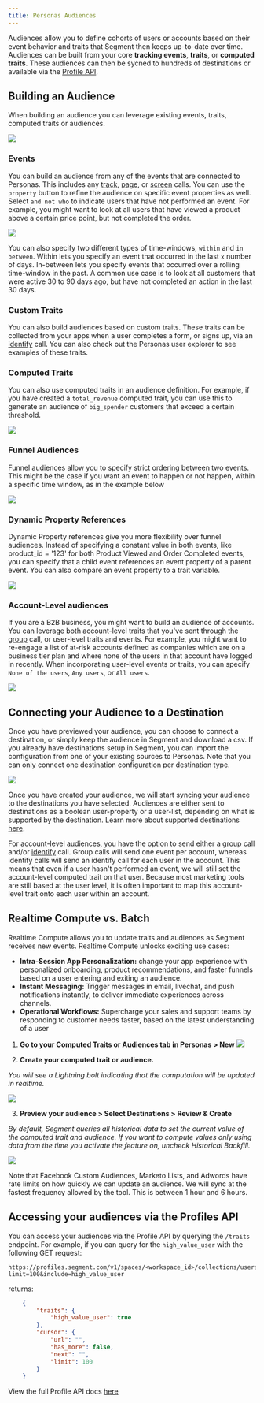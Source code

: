 ```yaml
---
title: Personas Audiences
---
```


Audiences allow you to define cohorts of users or accounts based on their event behavior and traits that Segment then keeps up-to-date over time. Audiences can be built from your core **tracking events**, **traits**, or **computed traits**. These audiences can then be sycned to hundreds of destinations or available via the [Profile API](/docs/personas/profile-api).

## Building an Audience

When building an audience you can leverage existing events, traits, computed traits or audiences.

![](images/audience_condition_list.png)

### Events

You can build an audience from any of the events that are connected to Personas. This includes any [track](/docs/connections/spec/track), [page](/docs/connections/spec/page), or [screen](/docs/connections/spec/screen) calls. You can use the `property` button to refine the audience on specific event properties as well. Select `and not who` to indicate users that have not performed an event. For example, you might want to look at all users that have viewed a product above a certain price point, but not completed the order.

![](images/audience_builder.png)

You can also specify two different types of time-windows, `within` and `in between`. Within lets you specify an event that occurred in the last `x` number of days. In-between lets you specify events that occurred over a rolling time-window in the past. A common use case is to look at all customers that were active 30 to 90 days ago, but have not completed an action in the last 30 days.

### Custom Traits

You can also build audiences based on custom traits. These traits can be collected from your apps when a user completes a form, or signs up, via an [identify](/docs/connections/spec/identify) call. You can also check out the Personas user explorer to see examples of these traits.

### Computed Traits

You can also use computed traits in an audience definition. For example, if you have created a `total_revenue` computed trait, you can use this to generate an audience of `big_spender` customers that exceed a certain threshold.

![](images/audience_builder_computed.png)

### Funnel Audiences

Funnel audiences allow you to specify strict ordering between two events. This might be the case if you want an event to happen or not happen, within a specific time window, as in the example below

![](images/funnel_audiences1.png)

### Dynamic Property References

Dynamic Property references give you more flexibility over funnel audiences. Instead of specifying a constant value in both events, like product_id = '123' for both Product Viewed and Order Completed events, you can specify that a child event references an event property of a parent event. You can also compare an event property to a trait variable.

![](images/dynamic_property_audiences1.png)

### Account-Level audiences

If you are a B2B business, you might want to build an audience of accounts. You can leverage both account-level traits that you've sent through the [group](/docs/connections/spec/group) call, or user-level traits and events. For example, you might want to re-engage a list of at-risk accounts defined as companies which are on a business tier plan and where none of the users in that account have logged in recently. When incorporating user-level events or traits, you can specify `None of the users`, `Any users`, or `All users`.

![](images/1542075123519.png)

## Connecting your Audience to a Destination

Once you have previewed your audience, you can choose to connect a destination, or simply keep the audience in Segment and download a csv. If you already have destinations setup in Segment, you can import the configuration from one of your existing sources to Personas. Note that you can only connect one destination configuration per destination type.

![](images/audience_select_destination_card.png)

Once you have created your audience, we will start syncing your audience to the destinations you have selected. Audiences are either sent to destinations as a boolean user-property or a user-list, depending on what is supported by the destination. Learn more about supported destinations [here](/docs/personas/activation/#destinations).

For account-level audiences, you have the option to send either a [group](/docs/connections/spec/group) call and/or [identify](/docs/connections/spec/identify) call. Group calls will send one event per account, whereas identify calls will send an identify call for each user in the account. This means that even if a user hasn't performed an event, we will still set the account-level computed trait on that user. Because most marketing tools are still based at the user level, it is often important to map this account-level trait onto each user within an account.

## Realtime Compute vs. Batch

Realtime Compute allows you to update traits and audiences as Segment receives new events. Realtime Compute unlocks exciting use cases:

  - **Intra-Session App Personalization:** change your app experience with personalized onboarding, product recommendations, and faster funnels based on a user entering and exiting an audience.
  - **Instant Messaging:** Trigger messages in email, livechat, and push notifications instantly, to deliver immediate experiences across channels.
  - **Operational Workflows:** Supercharge your sales and support teams by responding to customer needs faster, based on the latest understanding of a user

1. **Go to your Computed Traits or Audiences tab in Personas > New**
![](images/1538693216424_image.png)


2. **Create your computed trait or audience.**

*You will see a Lightning bolt indicating that the computation will be updated in realtime.*

![](images/1538693443980_image.png)

3. **Preview your audience > Select Destinations > Review & Create**

*By default, Segment queries all historical data to set the current value of the computed trait and audience. If you want to compute values only using data from the time you activate the feature on, uncheck Historical Backfill.*

![](images/audience_review_create.png)


Note that Facebook Custom Audiences, Marketo Lists, and Adwords have rate limits on how quickly we can update an audience. We will sync at the fastest frequency allowed by the tool. This is between 1 hour and 6 hours.

## Accessing your audiences via the Profiles API

You can access your audiences via the Profile API by querying the `/traits` endpoint. For example, if you can query for the `high_value_user` with the following GET request:

```
https://profiles.segment.com/v1/spaces/<workspace_id>/collections/users/profiles/email:alex@segment.com/traits?limit=100&include=high_value_user
```

returns:
```json
    {
        "traits": {
            "high_value_user": true
        },
        "cursor": {
            "url": "",
            "has_more": false,
            "next": "",
            "limit": 100
        }
    }
```
View the full Profile API docs [here](/docs/personas/profile-api/)
